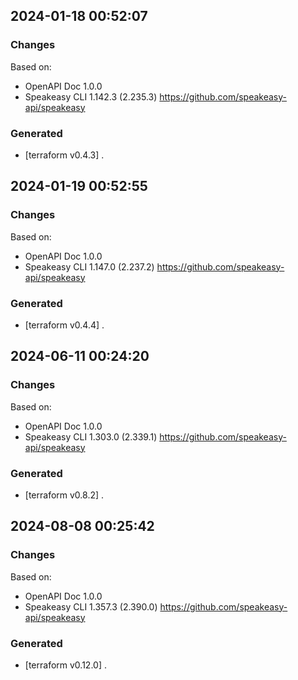 

## 2024-01-18 00:52:07
### Changes
Based on:
- OpenAPI Doc 1.0.0 
- Speakeasy CLI 1.142.3 (2.235.3) https://github.com/speakeasy-api/speakeasy
### Generated
- [terraform v0.4.3] .

## 2024-01-19 00:52:55
### Changes
Based on:
- OpenAPI Doc 1.0.0 
- Speakeasy CLI 1.147.0 (2.237.2) https://github.com/speakeasy-api/speakeasy
### Generated
- [terraform v0.4.4] .

## 2024-06-11 00:24:20
### Changes
Based on:
- OpenAPI Doc 1.0.0 
- Speakeasy CLI 1.303.0 (2.339.1) https://github.com/speakeasy-api/speakeasy
### Generated
- [terraform v0.8.2] .

## 2024-08-08 00:25:42
### Changes
Based on:
- OpenAPI Doc 1.0.0 
- Speakeasy CLI 1.357.3 (2.390.0) https://github.com/speakeasy-api/speakeasy
### Generated
- [terraform v0.12.0] .